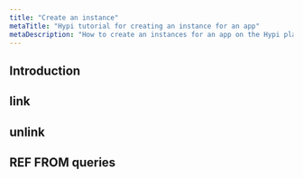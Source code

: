 ```yaml
---
title: "Create an instance"
metaTitle: "Hypi tutorial for creating an instance for an app"
metaDescription: "How to create an instances for an app on the Hypi platform"
---
```


## Introduction

## link

## unlink

## REF FROM queries
